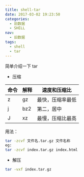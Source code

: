 ```yaml
---
title: shell-tar
date: 2017-03-02 19:23:50
categories:
  - 旧数据
  - SHELL
nav:
  - 旧数据
tags:
  - shell
  - tar
---
```


简单介绍一下 tar

<!--more-->

- 压缩

| 命令 | 解释 | 速度和压缩比     |
| ---- | ---- | ---------------- |
| z    | gz   | 最快，压缩率最低 |
| j    | bz2  | 第二，居中       |
| J    | xz   | 最慢，压缩比最高 |

用法：

```bash
tar -zcvf 文件名.tar.gz 文件名称
eg:
tar -zcvf index.tar.gz index.html
```

- 解压

```bash
tar -vxf index.tar.gz
```
